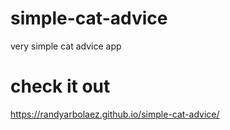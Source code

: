 # simple-cat-advice
very simple cat advice app 
# check it out 
https://randyarbolaez.github.io/simple-cat-advice/
